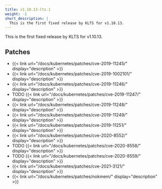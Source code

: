 ```yaml
---
title: v1.10.13-lts.1
weight: -1
short_description: |
  This is the first fixed release by KLTS for v1.10.13.
---
```


This is the first fixed release by KLTS for v1.10.13.

## Patches

- {{< link url="/docs/kubernetes/patches/cve-2019-11245/" display="description" >}}
- {{< link url="/docs/kubernetes/patches/cve-2019-1002101/" display="description" >}}
- {{< link url="/docs/kubernetes/patches/cve-2019-11246/" display="description" >}}
- TODO {{< link url="/docs/kubernetes/patches/cve-2019-11247/" display="description" >}}
- {{< link url="/docs/kubernetes/patches/cve-2019-11248/" display="description" >}}
- {{< link url="/docs/kubernetes/patches/cve-2019-11249/" display="description" >}}
- {{< link url="/docs/kubernetes/patches/cve-2019-11251/" display="description" >}}
- {{< link url="/docs/kubernetes/patches/cve-2020-8552/" display="description" >}}
- TODO {{< link url="/docs/kubernetes/patches/cve-2020-8558/" display="description" >}}
- TODO {{< link url="/docs/kubernetes/patches/cve-2020-8559/" display="description" >}}
- {{< link url="/docs/kubernetes/patches/cve-2021-3121/" display="description" >}}
- {{< link url="/docs/kubernetes/patches/nokmem/" display="description" >}}
